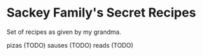 # Sackey Family's Secret Recipes

Set of recipes as given by my grandma. 

pizas (TODO)
sauses (TODO)
reads (TODO)